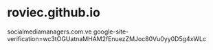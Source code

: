 # roviec.github.io
socialmediamanagers.com.ve
google-site-verification=wc3tOGUatnaMHAM2fEnuezZMJoc80Vu0yy0D5g4xWLc

